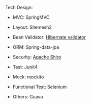 Tech Design:

* MVC: SpringMVC

* Layout: Sitemesh2

* Bean Validator: [Hibernate validator](http://www.hibernate.org/subprojects/validator.html)

* ORM: Spring-data-jpa

* Security: [Apache Shiro](http://shiro.apache.org/)

* Test: Junit4

* Mock: mockito

* Functional Test: Selenium

* Others: Guava